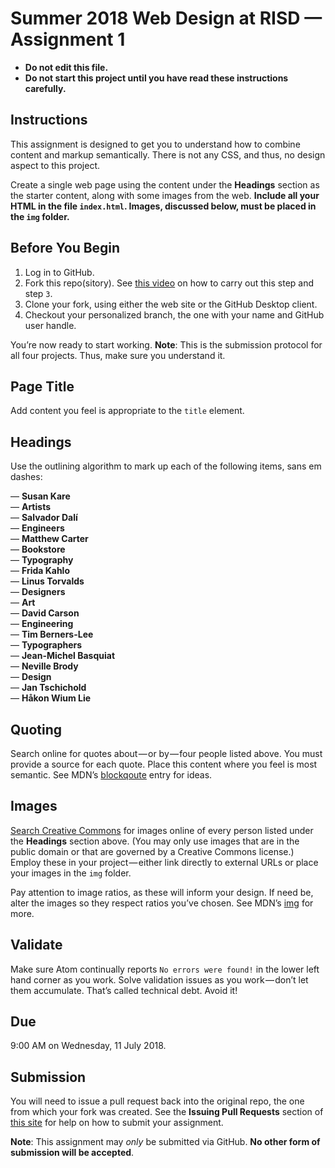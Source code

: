 # Summer 2018 Web Design at RISD — Assignment 1

* **Do not edit this file.**  
* **Do not start this project until you have read these instructions carefully.**

## Instructions
This assignment is designed to get you to understand how to combine content and markup semantically. There is not any CSS, and thus, no design aspect to this project.

Create a single web page using the content under the **Headings** section as the starter content, along with some images from the web. **Include all your HTML in the file `index.html`. Images, discussed below, must be placed in the `img` folder.**

## Before You Begin
1. Log in to GitHub.
2. Fork this repo(sitory). See [this video](http://code-warrior.github.io/tutorials/git/github/forking-and-cloning-at-the-github-web-site/) on how to carry out this step and step `3`.
3. Clone your fork, using either the web site or the GitHub Desktop client.
4. Checkout your personalized branch, the one with your name and GitHub user handle.

You’re now ready to start working. **Note**: This is the submission protocol for all four projects. Thus, make sure you understand it.

## Page Title
Add content you feel is appropriate to the `title` element.

## Headings
Use the outlining algorithm to mark up each of the following items, sans em dashes:

— **Susan Kare**  
— **Artists**  
— **Salvador Dalí**  
— **Engineers**  
— **Matthew Carter**  
— **Bookstore**  
— **Typography**  
— **Frida Kahlo**  
— **Linus Torvalds**  
— **Designers**  
— **Art**  
— **David Carson**  
— **Engineering**  
— **Tim Berners-Lee**  
— **Typographers**  
— **Jean-Michel Basquiat**  
— **Neville Brody**  
— **Design**  
— **Jan Tschichold**  
— **Håkon Wium Lie**

## Quoting
Search online for quotes about — or by — four people listed above. You must provide a source for each quote. Place this content where you feel is most semantic. See MDN’s [blockqoute](https://developer.mozilla.org/en-US/docs/Web/HTML/Element/blockquote) entry for ideas.

## Images
[Search Creative Commons](https://search.creativecommons.org/) for images online of every person listed under the **Headings** section above. (You may only use images that are in the public domain or that are governed by a Creative Commons license.) Employ these in your project — either link directly to external URLs or place your images in the `img` folder.

Pay attention to image ratios, as these will inform your design. If need be, alter the images so they respect ratios you’ve chosen. See MDN’s [img](https://developer.mozilla.org/en-US/docs/Web/HTML/Element/img) for more.

## Validate
Make sure Atom continually reports `No errors were found!` in the lower left hand corner as you work. Solve validation issues as you work — don’t let them accumulate. That’s called technical debt. Avoid it!

## Due
9:00 AM on Wednesday, 11 July 2018.

## Submission
You will need to issue a pull request back into the original repo, the one from which your fork was created. See the **Issuing Pull Requests** section of [this site](http://code-warrior.github.io/tutorials/git/github/index.html) for help on how to submit your assignment.

**Note**: This assignment may *only* be submitted via GitHub. **No other form of submission will be accepted**.
